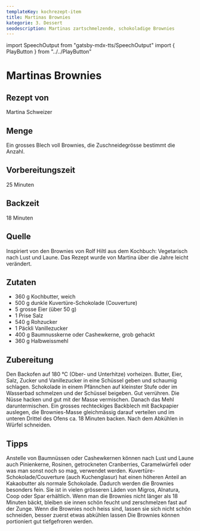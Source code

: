 ```yaml
---
templateKey: kochrezept-item
title: Martinas Brownies
kategorie: 3. Dessert
seodescription: Martinas zartschmelzende, schokoladige Brownies
---
```

import SpeechOutput from "gatsby-mdx-tts/SpeechOutput"
import { PlayButton } from "../../PlayButton"

<SpeechOutput id="kochrezept-martina-schweizer-brownies" customPlayButton={PlayButton}>

# Martinas Brownies

## Rezept von

Martina Schweizer

## Menge

Ein grosses Blech voll Brownies, die Zuschneidegrösse bestimmt die Anzahl. 

## Vorbereitungszeit

25 Minuten

## Backzeit

18 Minuten

## Quelle

Inspiriert von den Brownies von Rolf Hiltl aus dem Kochbuch: Vegetarisch nach Lust und Laune. Das Rezept wurde von Martina über die Jahre leicht verändert. 

## Zutaten

* 360 g Kochbutter, weich
* 500 g dunkle Kuvertüre-Schokolade (Couverture) 
* 5 grosse Eier (über 50 g)
* 1 Prise Salz
* 540 g Rohzucker
* 1 Päckli Vanillezucker
* 400 g Baumnusskerne oder Cashewkerne, grob gehackt
* 360 g Halbweissmehl

## Zubereitung

Den Backofen auf 180 °C (Ober- und Unterhitze) vorheizen.
Butter, Eier, Salz, Zucker und Vanillezucker in eine Schüssel geben und schaumig schlagen.
Schokolade in einem Pfännchen auf kleinster Stufe oder im Wasserbad schmelzen und der Schüssel beigeben. Gut verrühren. 
Die Nüsse hacken und gut mit der Masse vermischen. Danach das Mehl daruntermischen. 
Ein grosses rechteckiges Backblech mit Backpapier auslegen, die Brownies-Masse gleichmässig darauf verteilen und im unteren Drittel des Ofens ca. 18 Minuten backen. Nach dem Abkühlen in Würfel schneiden.

## Tipps

Anstelle von Baumnüssen oder Cashewkernen können nach Lust und Laune auch Pinienkerne, Rosinen, getrockneten Cranberries, Caramelwürfeli oder was man sonst noch so mag, verwendet werden. 
Kuvertüre-Schokolade/Couverture (auch Kuchenglasur) hat einen höheren Anteil an Kakaobutter als normale Schokolade. Dadurch werden die Brownies besonders fein. Sie ist in vielen grösseren Läden von Migros, Alnatura, Coop oder Spar erhältlich.
Wenn man die Brownies nicht länger als 18 Minuten bäckt, bleiben sie innen schön feucht und zerschmelzen fast auf der Zunge. 
Wenn die Brownies noch heiss sind, lassen sie sich nicht schön schneiden, besser zuerst etwas abkühlen lassen
Die Brownies können portioniert gut tiefgefroren werden.

</SpeechOutput>